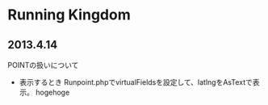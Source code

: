 Running Kingdom
=======

2013.4.14
--------------------
POINTの扱いについて
* 表示するとき
	Runpoint.phpでvirtualFieldsを設定して、latlngをAsTextで表示。
    hogehoge



